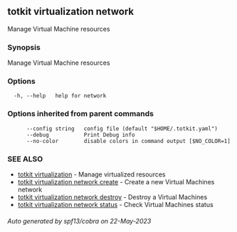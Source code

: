 ## totkit virtualization network

Manage Virtual Machine resources

### Synopsis

Manage Virtual Machine resources

### Options

```
  -h, --help   help for network
```

### Options inherited from parent commands

```
      --config string   config file (default "$HOME/.totkit.yaml")
      --debug           Print Debug info
      --no-color        disable colors in command output [$NO_COLOR=1]
```

### SEE ALSO

* [totkit virtualization](totkit_virtualization.md)	 - Manage virtualized resources
* [totkit virtualization network create](totkit_virtualization_network_create.md)	 - Create a new Virtual Machines network
* [totkit virtualization network destroy](totkit_virtualization_network_destroy.md)	 - Destroy a Virtual Machines
* [totkit virtualization network status](totkit_virtualization_network_status.md)	 - Check Virtual Machines status

###### Auto generated by spf13/cobra on 22-May-2023
